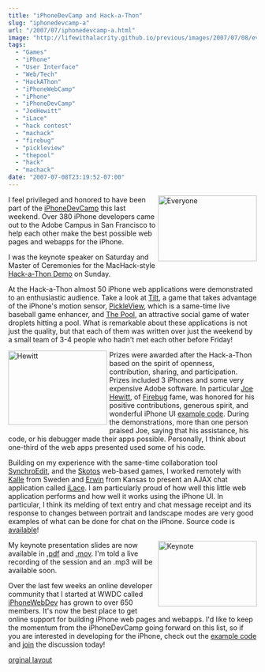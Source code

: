 ```yaml
---
title: "iPhoneDevCamp and Hack-a-Thon"
slug: "iphonedevcamp-a"
url: "/2007/07/iphonedevcamp-a.html"
image: "http://lifewithalacrity.github.io/previous/images/2007/07/08/everyone.jpg"
tags:
  - "Games"
  - "iPhone"
  - "User Interface"
  - "Web/Tech"
  - "HackAThon"
  - "iPhoneWebCamp"
  - "iPhone"
  - "iPhoneDevCamp"
  - "JoeHewitt"
  - "iLace"
  - "hack contest"
  - "machack"
  - "firebug"
  - "pickleview"
  - "thepool"
  - "hack"
  - "machack"
date: "2007-07-08T23:19:52-07:00"
---
```

<p><a href="http://www.flickr.com/photos/atow/750701139/"><img width="200" height="133" border="0" src="/previous/images/2007/07/08/everyone.jpg" title="Everyone" alt="Everyone" style="margin: 0px 0px 5px 5px; float: right;" /></a> I feel privileged and honored to have been part of the <a href="http://barcamp.org/iPhoneDevCamp">iPhoneDevCamp</a> this last weekend. Over 380 iPhone developers came out to the Adobe Campus in San Francisco to help each other make the best possible web pages and webapps for the iPhone.</p>
<p>I was the keynote speaker on Saturday and Master of Ceremonies for the MacHack-style <a href="http://barcamp.org/iPhoneDevCampHackAThon">Hack-a-Thon Demo</a> on Sunday.</p>
<p>At the Hack-a-Thon almost 50 iPhone web applications were demonstrated to an enthusiastic audience. Take a look at <a href="http://www.xeodesign.com/tilt">Tilt</a>, a game that takes advantage of the iPhone's motion sensor, <a href="http://www.mxis.com/pickleview">PickleView</a>, which is a same-time live baseball game enhancer, and <a href="http://www.bartholo.com/devcamp/pool.html">The Pool</a>, an attractive social game of water droplets hitting a pool. What is remarkable about these applications is not just the quality, but that each of them was written over just the weekend by a small team of 3-4 people who hadn't met each other before Friday!</p>
<p><a href="http://www.flickr.com/photos/snackfight/750214294/"><img width="200" height="150" border="0" src="/previous/images/2007/07/08/hewitt.jpg" title="Hewitt" alt="Hewitt" style="margin: 0px 5px 5px 0px; float: left;" /></a> Prizes were awarded after the Hack-a-Thon based on the spirit of openness, contribution, sharing, and participation. Prizes included 3 iPhones and some very expensive Adobe software. In particular <a href="http://www.joehewitt.com/">Joe Hewitt</a>, of <a href="http://www.getfirebug.com/">Firebug</a> fame, was honored for his positive contributions, generous spirit, and wonderful iPhone UI <a href="http://www.joehewitt.com/files/iphone/navigation.html">example code</a>. During the demonstrations, more than one person praised Joe, saying that his assistance, his code, or his debugger made their apps possible. Personally, I think about one-third of the web apps presented used some of his code.</p>
<p>Building on my experience with the same-time collaboration tool <a href="http://www.synchroedit.com">SynchroEdit</a>, and the <a href="http://www.skotos.net">Skotos</a> web-based games, I worked remotely with <a href="http://www.kallealm.com/">Kalle</a> from Sweden and <a href="http://is-here.com/">Erwin</a> from Kansas to present an AJAX chat application called <a href="http://www.iphonewebdev.com/ilace/">iLace</a>. I am particularly proud of how well this little web application performs and how well it works using the iPhone UI. In particular, I think its melding of text entry and chat message receipt and its response to changes between portrait and landscape modes are very good examples of what can be done for chat on the iPhone. Source code is <a href="http://www.iphonewebdev.com/ilace/about.html">available</a>!</p>
<p><a href="http://www.flickr.com/photos/atow/749665338/"><img width="200" height="133" border="0" src="/previous/images/2007/07/08/keynote.jpg" title="Keynote" alt="Keynote" style="margin: 0px 0px 5px 5px; float: right;" /></a> My keynote presentation slides are now available in <a href="http://iphonedevcamp.org/stuff/iPhoneDevCamp_Keynote.pdf">.pdf</a> and <a href="http://iphonedevcamp.org/stuff/iPhoneDevCamp_Keynote.mov">.mov</a>. I'm told a live recording of the session and an .mp3 will be available soon.</p>
<p>Over the last few weeks an online developer community that I started at WWDC called <a href="http://www.iPhoneWebDev.com">iPhoneWebDev</a> has grown to over 650 members. It's now the best place to get online support for building iPhone web pages and webapps. I'd like to keep the momentum from the iPhoneDevCamp going forward on this list, so if you are interested in developing for the iPhone, check out the <a href="http://www.iPhoneWebDev.com/examples">example code</a> and <a href="http://www.iphonewebdev.com/">join</a> the discussion today!</p>
<p class="previous"><a href="/previous/2007/07/iphonedevcamp-a.html" rel="syndication" class="u-syndication" >orginal layout</a></p>
